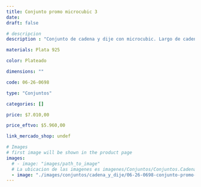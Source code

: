 ```yaml
---
title: Conjunto promo microcubic 3
date: 
draft: false

# descripcion
description : "Conjunto de cadena y dije con microcubic. Largo de cadena 40, 45 o 50 cm a elección"

materials: Plata 925

color: Plateado

dimensions: ""

code: 06-26-0698

type: "Conjuntos"

categories: []

price: $7.010,00

price_eftvo: $5.960,00

link_mercado_shop: undef

# Images
# first image will be shown in the product page
images:
  # - image: "images/path_to_image"
  # La ubicacion de las imagenes es imagenes/Conjuntos/Conjuntos.Cadena y Dije/06-26-0698-conjunto-promo-microcubic-3
  - image: "./images/conjuntos/cadena_y_dije/06-26-0698-conjunto-promo-microcubic-3.jpg"
---
```


